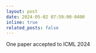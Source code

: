 ```yaml
---
layout: post
date: 2024-05-02 07:59:00-0400
inline: true
related_posts: false
---
```


One paper accepted to ICML 2024